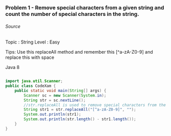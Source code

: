 ### Problem 1 - Remove special characters from a given string and count the number of special characters in the string.

###### Source 
Topic : String  Level : Easy

Tips: Use this replaceAll method and remember this [^a-zA-Z0-9] and replace this with space

Java 8

```java

import java.util.Scanner;
public class CodeXam {
    public static void main(String[] args) {
        Scanner sc = new Scanner(System.in);
        String str = sc.nextLine();
        //str.replaceAll is used to remove special characters from the string and store it in str1 
        String str1 = str.replaceAll("[^a-zA-Z0-9]", ""); 
        System.out.println(str1);
        System.out.println(str.length() - str1.length());
    }
}

```


